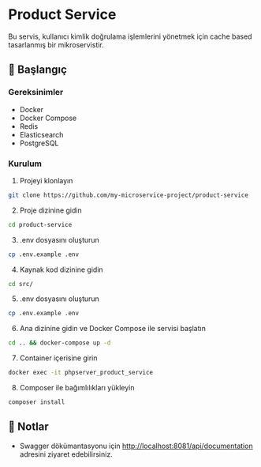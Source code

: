 # Product Service

Bu servis, kullanıcı kimlik doğrulama işlemlerini yönetmek için cache based tasarlanmış bir mikroservistir.

## 🚀 Başlangıç

### Gereksinimler

- Docker
- Docker Compose
- Redis
- Elasticsearch
- PostgreSQL

### Kurulum

1. Projeyi klonlayın
```bash
git clone https://github.com/my-microservice-project/product-service
```

2. Proje dizinine gidin
```bash
cd product-service
```

3. .env dosyasını oluşturun
```bash
cp .env.example .env
```

4. Kaynak kod dizinine gidin
```bash
cd src/
```

5. .env dosyasını oluşturun
```bash
cp .env.example .env
```

6. Ana dizinine gidin ve Docker Compose ile servisi başlatın
```bash
cd .. && docker-compose up -d
```

7. Container içerisine girin
```bash
docker exec -it phpserver_product_service
```
8. Composer ile bağımlılıkları yükleyin
```bash
composer install
```

## 📝 Notlar

- Swagger dökümantasyonu için [http://localhost:8081/api/documentation](http://localhost:8081/api/documentation) adresini ziyaret edebilirsiniz.
